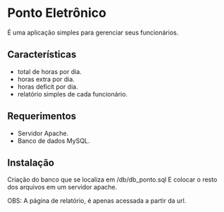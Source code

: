 Ponto Eletrônico
=====
É uma aplicação simples para gerenciar seus funcionários.

Características
---------------
- total de horas por dia.
- horas extra por dia.
- horas deficit por dia.
- relatório simples de cada funcionário.

Requerimentos
-------------
- Servidor Apache.
- Banco de dados MySQL.

Instalação
----------
Criação do banco que se localiza em /db/db_ponto.sql
E colocar o resto dos arquivos em um servidor apache.

OBS: A página de relatório, é apenas acessada a partir da url. 
